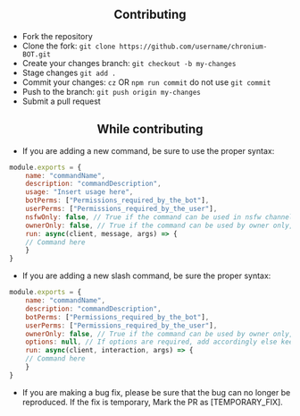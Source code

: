 <h2 align="center">Contributing</h2>

- Fork the repository
- Clone the fork: `git clone https://github.com/username/chronium-BOT.git`
- Create your changes branch: `git checkout -b my-changes`
- Stage changes `git add .`
- Commit your changes: `cz` OR `npm run commit` do not use `git commit`
- Push to the branch: `git push origin my-changes`
- Submit a pull request

<h2 align="center">While contributing</h2>

- If you are adding a new command, be sure to use the proper syntax:
```js
module.exports = {
    name: "commandName",
    description: "commandDescription",
    usage: "Insert usage here",
    botPerms: ["Permissions_required_by_the_bot"],
    userPerms: ["Permissions_required_by_the_user"],
    nsfwOnly: false, // True if the command can be used in nsfw channels only,
    ownerOnly: false, // True if the command can be used by owner only,
    run: async(client, message, args) => {
    // Command here
    }
}
```

- If you are adding a new slash command, be sure the proper syntax:
```js
module.exports = {
    name: "commandName",
    description: "commandDescription",
    botPerms: ["Permissions_required_by_the_bot"],
    userPerms: ["Permissions_required_by_the_user"],
    ownerOnly: false, // True if the command can be used by owner only,
    options: null, // If options are required, add accordingly else keep it null
    run: async(client, interaction, args) => {
    // Command here
    }
}
```

- If you are making a bug fix, please be sure that the bug can no longer be reproduced. If the fix is temporary, Mark the PR as [TEMPORARY_FIX].